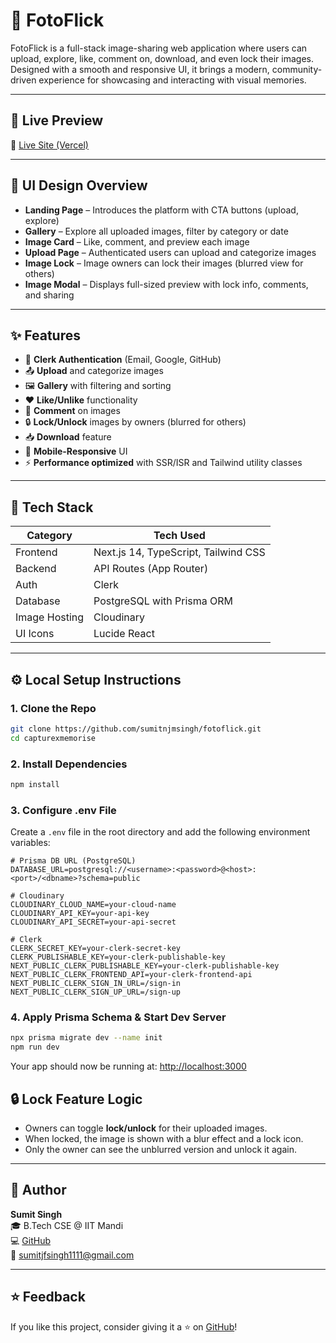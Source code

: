 # 📸 FotoFlick

FotoFlick is a full-stack image-sharing web application where users can upload, explore, like, comment on, download, and even lock their images. Designed with a smooth and responsive UI, it brings a modern, community-driven experience for showcasing and interacting with visual memories.

---

## 🎨 Live Preview

🚀 [Live Site (Vercel)](https://foto-flick.vercel.app)

---

## 📐 UI Design Overview

- **Landing Page** – Introduces the platform with CTA buttons (upload, explore)
- **Gallery** – Explore all uploaded images, filter by category or date
- **Image Card** – Like, comment, and preview each image
- **Upload Page** – Authenticated users can upload and categorize images
- **Image Lock** – Image owners can lock their images (blurred view for others)
- **Image Modal** – Displays full-sized preview with lock info, comments, and sharing

---

## ✨ Features

- 🔐 **Clerk Authentication** (Email, Google, GitHub)
- 📤 **Upload** and categorize images
- 🖼️ **Gallery** with filtering and sorting
- ❤️ **Like/Unlike** functionality
- 💬 **Comment** on images
- 🔒 **Lock/Unlock** images by owners (blurred for others)
- 📥 **Download** feature
- 📲 **Mobile-Responsive** UI
- ⚡ **Performance optimized** with SSR/ISR and Tailwind utility classes

---

## 🧰 Tech Stack

| Category      | Tech Used                            |
| ------------- | ------------------------------------ |
| Frontend      | Next.js 14, TypeScript, Tailwind CSS |
| Backend       | API Routes (App Router)              |
| Auth          | Clerk                                |
| Database      | PostgreSQL with Prisma ORM           |
| Image Hosting | Cloudinary                           |
| UI Icons      | Lucide React                         |

---

## ⚙️ Local Setup Instructions

### 1. Clone the Repo

```bash
git clone https://github.com/sumitnjmsingh/fotoflick.git
cd capturexmemorise
```

### 2. Install Dependencies

```bash
npm install
```

### 3. Configure .env File

Create a `.env` file in the root directory and add the following environment variables:

```env
# Prisma DB URL (PostgreSQL)
DATABASE_URL=postgresql://<username>:<password>@<host>:<port>/<dbname>?schema=public

# Cloudinary
CLOUDINARY_CLOUD_NAME=your-cloud-name
CLOUDINARY_API_KEY=your-api-key
CLOUDINARY_API_SECRET=your-api-secret

# Clerk
CLERK_SECRET_KEY=your-clerk-secret-key
CLERK_PUBLISHABLE_KEY=your-clerk-publishable-key
NEXT_PUBLIC_CLERK_PUBLISHABLE_KEY=your-clerk-publishable-key
NEXT_PUBLIC_CLERK_FRONTEND_API=your-clerk-frontend-api
NEXT_PUBLIC_CLERK_SIGN_IN_URL=/sign-in
NEXT_PUBLIC_CLERK_SIGN_UP_URL=/sign-up

```

### 4. Apply Prisma Schema & Start Dev Server

```bash
npx prisma migrate dev --name init
npm run dev
```

Your app should now be running at: [http://localhost:3000](http://localhost:3000)

## 🔒 Lock Feature Logic

- Owners can toggle **lock/unlock** for their uploaded images.
- When locked, the image is shown with a blur effect and a lock icon.
- Only the owner can see the unblurred version and unlock it again.

---

## 👤 Author

**Sumit Singh**  
🎓 B.Tech CSE @ IIT Mandi  
💻 [GitHub](https://github.com/sumitnjmsingh)  
📧 sumitjfsingh1111@gmail.com

---

## ⭐ Feedback

If you like this project, consider giving it a ⭐ on [GitHub](https://github.com/sumitnjmsingh/fotoflick)!
